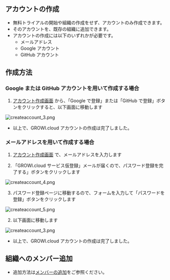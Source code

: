 ## アカウントの作成

- 無料トライアルの開始や組織の作成をせず、アカウントのみ作成できます。
- そのアカウントを、既存の組織に追加できます。
- アカウントの作成には以下のいずれかが必要です。
  - メールアドレス
  - Google アカウント
  - GitHub アカウント

## 作成方法

### Google または GitHub アカウントを用いて作成する場合

 1. [アカウント作成画面](https://growi.cloud/createaccount_only) から、「Google で登録」または「GitHub で登録」ボタンをクリックすると、以下画面に移動します
<img :src="$withBase('/assets/images/ja/createaccount_3.png')" alt="createaccount_3.png">

- 以上で、GROWI.cloud アカウントの作成は完了しました。

### メールアドレスを用いて作成する場合

 1. [アカウント作成画面](https://growi.cloud/createaccount_only) で、メールアドレスを入力します

 2. 「GROWI.cloud サービス仮登録」メールが届くので、パスワード登録を完了する」ボタンをクリックします
<img :src="$withBase('/assets/images/ja/createaccount_4.png')" alt="createaccount_4.png">

 3. パスワード登録ページに移動するので、フォームを入力して「パスワードを登録」ボタンをクリックします
<img :src="$withBase('/assets/images/ja/createaccount_5.png')" alt="createaccount_5.png">

 2. 以下画面に移動します
<img :src="$withBase('/assets/images/ja/createaccount_3.png')" alt="createaccount_3.png">

- 以上で、GROWI.cloud アカウントの作成は完了しました。

## 組織へのメンバー追加

- 追加方法は[メンバーの追加](https://growi.cloud/help/ja/cloud/organization.html#%E3%83%A1%E3%83%B3%E3%83%8F%E3%82%99%E3%83%BC%E3%81%AE%E8%BF%BD%E5%8A%A0)をご参照ください。
